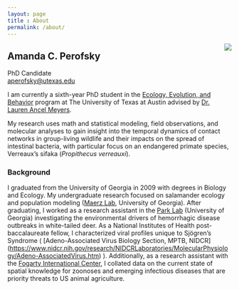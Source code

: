 ```yaml
---
layout: page
title : About
permalink: /about/
---
```


<img style="float: right;" src="{{site.baseurl}}/assets/images/DSC_4923.jpg" style="width: 200px;">

## Amanda C. Perofsky
PhD Candidate <br>
<aperofsky@utexas.edu>

I am currently a sixth-year PhD student in the [Ecology, Evolution, and Behavior](https://www.cns.utexas.edu/eeb-graduate-program) program at The University of Texas at Austin advised by [Dr. Lauren Ancel Meyers](http://www.bio.utexas.edu/research/meyers/).

My research uses math and statistical modeling, field observations, and molecular analyses to gain insight into the temporal dynamics of contact networks in group-living wildlife and their impacts on the spread of intestinal bacteria, with particular focus on an endangered primate species, Verreaux’s sifaka (_Propithecus verreauxi_).


### Background
I graduated from the University of Georgia in 2009 with degrees in Biology and Ecology. My undergraduate research focused on salamander ecology and population modeling ([Maerz Lab](http://jcmaerz.wixsite.com/maerzlab), University of Georgia). After graduating, I worked as a research assistant in the [Park Lab](http://parklab.ecology.uga.edu/) (University of Georgia) investigating the environmental drivers of hemorrhagic disease outbreaks in white-tailed deer. As a National Institutes of Health post-baccalaureate fellow, I characterized viral profiles unique to Sjögren’s Syndrome ( [Adeno-Associated Virus Biology Section, MPTB, NIDCR] (https://www.nidcr.nih.gov/research/NIDCRLaboratories/MolecularPhysiology/Adeno-AssociatedVirus.htm) ). Additionally, as a research assistant with the [Fogarty International Center](https://www.fic.nih.gov/about/staff/pages/epidemiology-population.aspx), I collated data on the current state of spatial knowledge for zoonoses and emerging infectious diseases that are priority threats to US animal agriculture.
